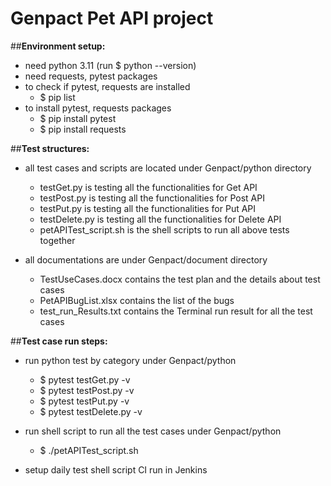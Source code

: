 # Genpact Pet API project
##**Environment setup:**

* need python 3.11 (run $ python --version)
* need requests, pytest packages
* to check if pytest, requests are installed
	* $ pip list 
* to install pytest, requests packages
	* $ pip install pytest
	* $ pip install requests




##**Test structures:**
* all test cases and scripts are located under Genpact/python directory
	* testGet.py is testing all the functionalities for Get API
	* testPost.py is testing all the functionalities for Post API
	* testPut.py is testing all the functionalities for Put API
  	* testDelete.py is testing all the functionalities for Delete API
	* petAPITest_script.sh is the shell scripts to run all above tests together

* all documentations are under Genpact/document directory
	* TestUseCases.docx contains the test plan and the details about test cases
	* PetAPIBugList.xlsx contains the list of the bugs
	* test_run_Results.txt contains the Terminal run result for all the test cases

	


##**Test case run steps:**
* run python test by category under Genpact/python
	* $ pytest testGet.py -v
 	* $ pytest testPost.py -v
 	* $ pytest testPut.py -v
  * $ pytest testDelete.py -v
 
* run shell script to run all the test cases under Genpact/python
 	* $ ./petAPITest_script.sh
 
	
* setup daily test shell script CI run in Jenkins
